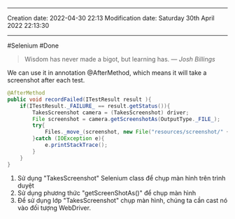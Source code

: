 

----
Creation date: 2022-04-30 22:13
Modification date: Saturday 30th April 2022 22:13:30

----


#Selenium 
#Done 

> Wisdom has never made a bigot, but learning has.
> — <cite>Josh Billings</cite>

We can use it in annotation @AfterMethod, which means it will take a screenshot after each test.

```java
@AfterMethod 
public void recordFailed(ITestResult result ){ 
	if(ITestResult._FAILURE_ == result.getStatus()){ 
		TakesScreenshot camera = (TakesScreenshot) driver; 
		File screenshot = camera.getScreenshotAs(OutputType._FILE_); 
		try{ 
			Files._move_(screenshot, new File("resources/screenshot/" + result.getName() + ".png")); 
		}catch (IOException e){ 
			e.printStackTrace(); 
		} 
	} 
}
```


1.  Sử dụng "TakesScreenshot" Selenium class để chụp màn hình trên trình duyệt
2.  Sử dụng phương thức "getScreenShotAs()" để chụp màn hình
3.  Để sử dụng lớp "TakesScreenshot" chụp màn hình, chúng ta cần cast nó vào đối tượng WebDriver.